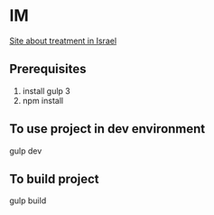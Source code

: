 # IM
<a href="https://israel-medical.info/">Site about treatment in Israel</a>

## Prerequisites
1. install gulp 3
2. npm install 

## To use project in dev environment
gulp dev

## To build project
gulp build
